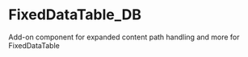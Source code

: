 # FixedDataTable_DB
Add-on component for expanded content path handling and more for FixedDataTable
